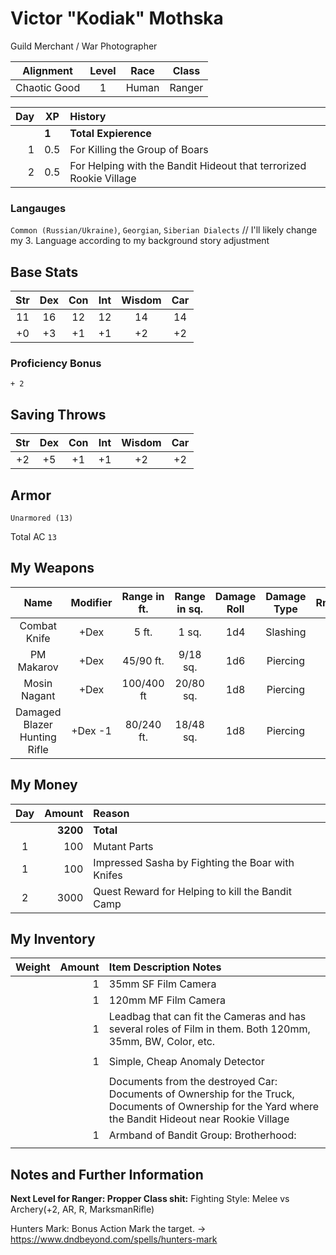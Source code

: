# Victor "Kodiak" Mothska
Guild Merchant / War Photographer

| Alignment     | Level   | Race  | Class
|:---:          |:---:    |:---:  |:---:
Chaotic Good    |    1    | Human | Ranger

Day | XP | History
---:|----|:-------
||**1** | **Total Expierence**
1|    0.5 | For Killing the Group of Boars 
2|    0.5 | For Helping with the Bandit Hideout that terrorized Rookie Village

### Langauges
`Common (Russian/Ukraine)`, `Georgian`, `Siberian Dialects`
// I'll likely change my 3. Language according to my background story adjustment

## Base Stats
| Str | Dex | Con | Int | Wisdom | Car |
|:---:|:---:|:---:|:---:|:---:|:---:|
| 11  | 16  | 12  | 12  | 14  | 14  |
| +0  | +3  | +1  | +1  | +2  | +2  |

### Proficiency Bonus 
`+ 2`

## Saving Throws
| Str | Dex | Con | Int | Wisdom | Car |
|:---:|:---:|:---:|:---:|:---:|:---:|
| +2  | +5  | +1  | +1  | +2  | +2  |

## Armor
`Unarmored (13)`

Total AC `13`


## My Weapons
| Name                          | Modifier  | Range in ft.  | Range in sq.  | Damage Roll   | Damage Type   | Rnds/Mag      |  Spare Ammo    | Type      | Notes     |
|:-:                            |:-:        |:-:            |:-:            |:-:            |:-:            |:-:            | ---            | :-:       |:-:        |
|Combat Knife                   | +Dex      | 5 ft.         | 1 sq.         | 1d4           | Slashing      | ∞             |  ∞             | Dagger    |           |
|PM Makarov                     | +Dex      | 45/90 ft.     | 9/18  sq.     | 1d6           | Piercing      | 8 Rnd         |  2 Mags        | Secondary |           |
|Mosin Nagant                   | +Dex      | 100/400 ft    | 20/80 sq.     | 1d8           | Piercing      | 5 Rnd         |  x Rnds        | AR        | new Toy :] |
|Damaged Blazer Hunting Rifle   | +Dex -1   | 80/240 ft.    | 18/48 sq.     |1d8            | Piercing      | 1 Rnd         |  13 Rnd        | AR        |Got Damaged, Gave it to Zarkk   |           


## My Money

| Day | Amount      | Reason               
|:---:|---:         |:---                  
|     | **3200**     | **Total**          
| 1   | 100         | Mutant Parts          
| 1   | 100         | Impressed Sasha by Fighting the Boar with Knifes       
| 2   | 3000        | Quest Reward for Helping to kill the Bandit Camp



## My Inventory

| Weight | Amount   | Item Description Notes
|-------:|-------:  |:----------------------
|        |        1 |  35mm SF Film Camera
|        |        1 | 120mm MF Film Camera
|        |        1 | Leadbag that can fit the Cameras and has several roles of Film in them. Both 120mm, 35mm, BW, Color, etc.
|        |          | 
|        |        1 | Simple, Cheap Anomaly Detector
|        |          | 
|        |          | Documents from the destroyed Car: Documents of Ownership for the Truck, Documents of Ownership for the Yard where the Bandit Hideout near Rookie Village
|        |        1 | Armband of Bandit Group: Brotherhood: 
|        |          | 





## Notes and Further Information

**Next Level for Ranger: Propper Class shit:**
Fighting Style: Melee vs Archery(+2, AR, R, MarksmanRifle)

Hunters Mark:
Bonus Action Mark the target. -> 
https://www.dndbeyond.com/spells/hunters-mark
